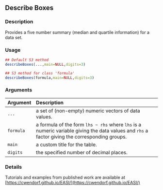 ## Describe Boxes

### Description

Provides a five number summary (median and quartile information) for a data set.

### Usage

```r
## Default S3 method
describeBoxes(...,main=NULL,digits=3)

## S3 method for class 'formula'
describeBoxes(formula,main=NULL,digits=3)
```

### Arguments

Argument | Description
:-- | :--
```...``` | a set of (non-empty) numeric vectors of data values.
```formula``` | a formula of the form `lhs ~ rhs` where `lhs` is a numeric variable giving the data values and `rhs` a factor giving the corresponding groups.
```main``` | a custom title for the table.
```digits``` | the specified number of decimal places.

### Details

Tutorials and examples from published work are available at [https://cwendorf.github.io/EASI/](https://cwendorf.github.io/EASI/) 
